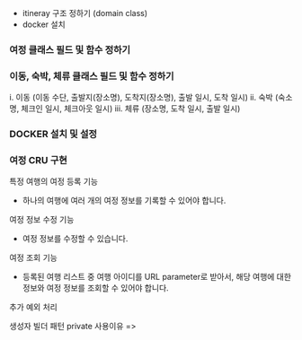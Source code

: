 * itineray 구조 정하기 (domain class)
* docker 설치
### 여정 클래스 필드 및 함수 정하기

### 이동, 숙박, 체류 클래스 필드 및 함수 정하기
i. 이동 (이동 수단, 출발지(장소명), 도착지(장소명), 출발 일시, 도착 일시)
ii. 숙박 (숙소명, 체크인 일시, 체크아웃 일시)
iii. 체류 (장소명, 도착 일시, 출발 일시)

### DOCKER 설치 및 설정

### 여정 CRU 구현
특정 여행의 여정 등록 기능
- 하나의 여행에 여러 개의 여정 정보를 기록할 수 있어야 합니다.

여정 정보 수정 기능
- 여정 정보를 수정할 수 있습니다.

여정 조회 기능
- 등록된 여행 리스트 중 여행 아이디를 URL parameter로 받아서,
해당 여행에 대한 정보와 여정 정보를 조회할 수 있어야 합니다.

추가 예외 처리


생성자 빌더 패턴 private 사용이유 => 
